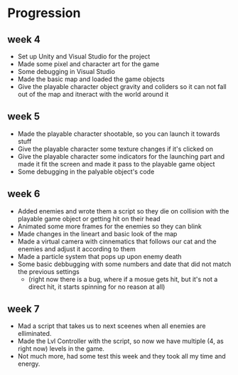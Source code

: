 # Progression
## week 4
* Set up Unity and Visual Studio for the project
* Made some pixel and character art for the game
* Some debugging in Visual Studio
* Made the basic map and loaded the game objects
* Give the playable character object gravity and coliders so it can not fall out of the map and itneract with the world around it
## week 5
* Made the playable character shootable, so you can launch it towards stuff
* Give the playable character some texture changes if it's clicked on
* Give the playable character some indicators for the launching part and made it fit the screen and made it pass to the playable game object
* Some debugging in the palyable object's code
## week 6
* Added enemies and wrote them a script so they die on collision with the playable game object or getting hit on their head
* Animated some more frames for the enemies so they can blink
* Made changes in the lineart and basic look of the map
* Made a virtual camera with cinnematics that follows our cat and the enemies and adjust it according to them
* Made a particle system that pops up upon enemy death
* Some basic debbugging with some numbers and date that did not match the previous settings
    * (right now there is a bug, where if a mosue gets hit, but it's not a direct hit, it starts spinning for no reason at all)
## week 7
* Mad a script that takes us to next sceenes when all enemies are elliminated.
* Made the Lvl Controller with the script, so now we have multiple (4, as right now) levels in the game.
* Not much more, had some test this week and they took all my time and energy.